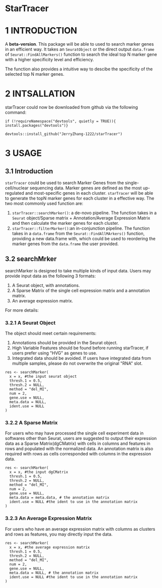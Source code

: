 # StarTracer

# 1 INTRODUCTION

A **beta-version**. This package will be able to used to search marker genes in an efficient way. It takes an `SeuratObject` or the direct output `data.frame` of `Seurat::FindAllMarkers()` function to search the ideal top N marker gene with a higher specificity level and efficiency.

The function also provides a intuitive way to descibe the specificity of the selected top N marker genes.

# 2 INTSALLATION

starTracer could now be downloaded from github via the following command:

```{r}
if (!requireNamespace("devtools", quietly = TRUE)){
install.packages("devtools")}

devtools::install_github("JerryZhang-1222/starTracer")
```

# 3 USAGE

## 3.1 Introduction

`starTracer` could be used to search Marker Genes from the single-cell/nuclear sequencing data. Marker genes are defined as the most up-regulated and most-specific genes in each cluster. `starTracer` will be able to generate the topN marker genes for each cluster in a effective way. The two most commonly used function are:

1.  `starTracer::searchMarker()`: a de-novo pipeline. The function takes in a `Seurat` object/Sparse matrix + Annotation/Average Expression Matrix and then calculate the marker genes for each cluster.
2.  `starTracer::filterMarker()`:an in-conjunction pipeline. The function takes in a `data.frame` from the `Seurat::FindAllMArkers()` function, providing a new data.frame with, which could be used to reordering the marker genes from the `data.frame` the user provided.

## 3.2 searchMrker

searchMarker is designed to take multiple kinds of input data. Users may provide input data as the following 3 formats:

1.  A Seurat object, with annotations.
2.  A Sparse Matrix of the single cell expression matrix and a annotation matrix.
3.  An average expression matrix.

For more details:

### 3.2.1 A Seurat Object

The object should meet certain requirements:

1.  Annotations should be provided in the Seurat object.
2.  High Variable Features should be found before running starTracer, if users prefer using "HVG" as genes to use.
3.  Integrated data should be avoided. If users have integrated data from multiple samples, please do not overwrite the original "RNA" slot.

```{r}
res <- searchMarker(
  x = x, #the input seurat object
  thresh.1 = 0.5,
  thresh.2 = NULL,
  method = "del_MI", 
  num = 2,
  gene.use = NULL,
  meta.data = NULL,
  ident.use = NULL
)
```

### 3.2.2 A Sparse Matrix

For users who may have processed the single cell experiment data in softwares other than Seurat, users are suggested to output their expression data as a Sparse Matrix(dgCMatrix) with cells in columns and features in rows and populated with the normalized data. An annotation matrix is also required with rows as cells corresponded with columns in the expression data.

```{r}
res <- searchMarker(
  x = x, #the input dgCMatrix
  thresh.1 = 0.5,
  thresh.2 = NULL,
  method = "del_MI",
  num = 2,
  gene.use = NULL,
  meta.data = meta.data, # the annotation matrix
  ident.use = NULL #the ident to use in the annotation matrix
)
```

### 3.2.3 An Average Expression Matrix

For users who have an average expression matrix with columns as clusters and rows as features, you may directly input the data.

```{r}
res <- searchMarker(
  x = x, #the average expression matrix
  thresh.1 = 0.5,
  thresh.2 = NULL,
  method = "del_MI",
  num = 2,
  gene.use = NULL,
  meta.data = NULL, # the annotation matrix
  ident.use = NULL #the ident to use in the annotation matrix
)
```
